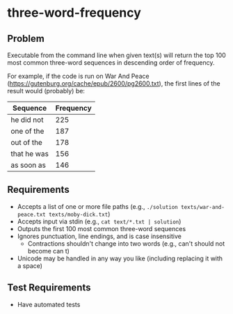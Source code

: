 # three-word-frequency

## Problem
Executable from the command line when given text(s) will return the top 100 most common three-word sequences in descending order of frequency.

For example, if the code is run on War And Peace (https://gutenburg.org/cache/epub/2600/pg2600.txt), the first lines of the result would (probably) be:

| Sequence | Frequency |
| -------- | --------- |
| he did not | 225 |
| one of the | 187 |
| out of the | 178 |
| that he was | 156 |
| as soon as | 146 |

## Requirements
- Accepts a list of one or more file paths (e.g., ``./solution texts/war-and-peace.txt texts/moby-dick.txt``)
- Accepts input via stdin (e.g., ``cat text/*.txt | solution``)
- Outputs the first 100 most common three-word sequences
- Ignores punctuation, line endings, and is case insensitive
  - Contractions shouldn't change into two words (e.g., can't should not become can t)
- Unicode may be handled in any way you like (including replacing it with a space)

## Test Requirements
- Have automated tests
